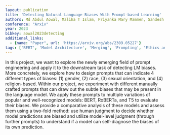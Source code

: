 ```yaml
---
layout: publication
title: 'Detecting Natural Language Biases With Prompt-based Learning'
authors: Md Abdul Aowal, Maliha T Islam, Priyanka Mary Mammen, Sandesh Shetty
conference: "Arxiv"
year: 2023
bibkey: aowal2023detecting
additional_links:
  - {name: "Paper", url: 'https://arxiv.org/abs/2309.05227'}
tags: ['BERT', 'Model Architecture', 'Merging', 'Prompting', 'Ethics and Bias']
---
```

In this project, we want to explore the newly emerging field of prompt
engineering and apply it to the downstream task of detecting LM biases. More
concretely, we explore how to design prompts that can indicate 4 different
types of biases: (1) gender, (2) race, (3) sexual orientation, and (4)
religion-based. Within our project, we experiment with different manually
crafted prompts that can draw out the subtle biases that may be present in the
language model. We apply these prompts to multiple variations of popular and
well-recognized models: BERT, RoBERTa, and T5 to evaluate their biases. We
provide a comparative analysis of these models and assess them using a two-fold
method: use human judgment to decide whether model predictions are biased and
utilize model-level judgment (through further prompts) to understand if a model
can self-diagnose the biases of its own prediction.
